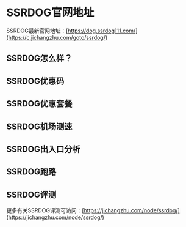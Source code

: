 # SSRDOG官网地址
SSRDOG最新官网地址：[https://dog.ssrdog111.com/](https://c.jichangzhu.com/goto/ssrdog/)

## SSRDOG怎么样？

## SSRDOG优惠码


## SSRDOG优惠套餐


## SSRDOG机场测速


## SSRDOG出入口分析



## SSRDOG跑路

## SSRDOG评测
更多有关SSRDOG评测可访问：[https://jichangzhu.com/node/ssrdog/](https://jichangzhu.com/node/ssrdog/)
